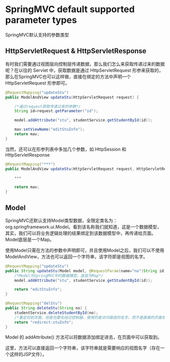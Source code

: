 # SpringMVC default supported parameter types

SpringMVC默认支持的参数类型

## HttpServletRequest & HttpServletResponse

有时我们需要通过视图层向控制层传递数据，那么我们怎么来获取传递过来的数据呢？在以往的 Servlet 中，获取数据是通过 HttpServletRequest 形参来获取的，那么在SpringMVC也可以这样做，直接在绑定的方法中声明一个 HttpServletRequest 形参即可。

```java
@RequestMapping("updateStu")
public ModelAndView updateStu(HttpServletRequest request) {

	/*通过request获取传递过来的参数*/
	String id=request.getParameter("id");

    model.addAttribute("stu", studentService.getStudentById(id));

    mav.setViewName("editStuInfo");
	return mav;
}
```

当然，还可以在形参列表中多加几个参数，如 HttpSession 和 HttpServletResponse

```java
@RequestMapping("***")
public ModelAndView updateStu(HttpServletRequest request, HttpServletResponse response, HttpSession session) {

	***

	return mav;
}
```

## Model

SpringMVC还默认支持Model类型数据，全限定类名为：org.springframework.ui.Model。看到该名称我们就知道，这是一个数据模型，其实，我们可以将业务逻辑处理的结果绑定到该数据模型中，再传递给页面。Model底层是一个Map。

使用Model只需在方法的参数中声明即可，并且使用Model之后，我们可以不使用 ModelAndView，方法也可以返回一个字符串，该字符即是视图的名字。

```java
@RequestMapping("updateStu")
public String updateStu(Model model, @RequestParam(name="no")String id) {
    /*Model为SpringMVC中的数据模型，底层为Map*/
    model.addAttribute("stu", studentService.getStudentById(id));

    return "editStuInfo";
}

@RequestMapping("delStu")
public String deleteStu(String no) {
    studentService.deleteStudentById(no);
    /*重定向到页面，但是也要先经过控制器，使用的是访问路径的名字，而不是直接的页面名称*/
    return "redirect:stuInfo";
}
```

Model 的 addAttribute() 方法可以将数据添加绑定进去，在页面中可以获取到。

这里，方法可以直接返回一个字符串，该字符串就是需要响应的视图名字（存在一个这样的JSP文件）。